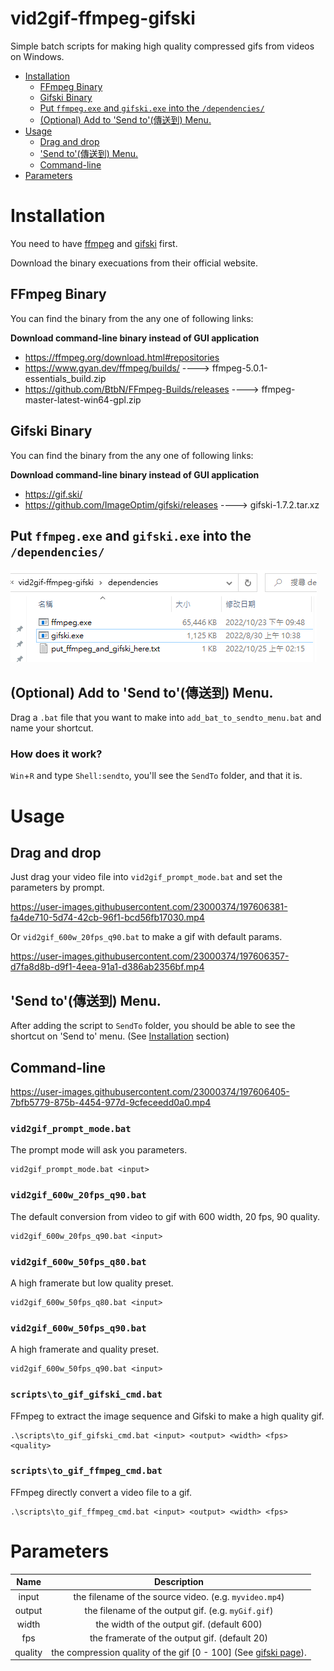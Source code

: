 # vid2gif-ffmpeg-gifski
Simple batch scripts for making high quality compressed gifs from videos on Windows.

- [Installation](#installation)
  - [FFmpeg Binary](#ffmpeg-binary)
  - [Gifski Binary](#gifski-binary)
  - [Put `ffmpeg.exe` and `gifski.exe` into the `/dependencies/`](#put-ffmpegexe-and-gifskiexe-into-the-dependencies)
  - [(Optional) Add to 'Send to'(傳送到) Menu.](#optional-add-to-send-to傳送到-menu)
- [Usage](#usage)
  - [Drag and drop](#drag-and-drop)
  - ['Send to'(傳送到) Menu.](#send-to傳送到-menu)
  - [Command-line](#command-line)
- [Parameters](#parameters)

# Installation

You need to have [ffmpeg](https://ffmpeg.org/download.html#repositories) and [gifski](https://gif.ski/) first.

Download the binary execuations from their official website.

## FFmpeg Binary
You can find the binary from the any one of following links: 

**Download command-line binary instead of GUI application**

* https://ffmpeg.org/download.html#repositories
* https://www.gyan.dev/ffmpeg/builds/ ----> ffmpeg-5.0.1-essentials_build.zip
* https://github.com/BtbN/FFmpeg-Builds/releases ----> ffmpeg-master-latest-win64-gpl.zip

## Gifski Binary
You can find the binary from the any one of following links: 

**Download command-line binary instead of GUI application**
* https://gif.ski/
* https://github.com/ImageOptim/gifski/releases ----> gifski-1.7.2.tar.xz

## Put `ffmpeg.exe` and `gifski.exe` into the `/dependencies/`
![](./~imgs/image1.png)

## (Optional) Add to 'Send to'(傳送到) Menu.
Drag a `.bat` file that you want to make into `add_bat_to_sendto_menu.bat` and name your shortcut.

### How does it work?
`Win`+`R` and type `Shell:sendto`, you'll see the `SendTo` folder, and that it is.

# Usage
## Drag and drop
Just drag your video file into `vid2gif_prompt_mode.bat` and set the parameters by prompt.

https://user-images.githubusercontent.com/23000374/197606381-fa4de710-5d74-42cb-96f1-bcd56fb17030.mp4


Or `vid2gif_600w_20fps_q90.bat` to make a gif with default params.

https://user-images.githubusercontent.com/23000374/197606357-d7fa8d8b-d9f1-4eea-91a1-d386ab2356bf.mp4

## 'Send to'(傳送到) Menu.
After adding the script to `SendTo` folder, you should be able to see the shortcut on 'Send to' menu. (See [Installation]() section)




## Command-line

https://user-images.githubusercontent.com/23000374/197606405-7bfb5779-875b-4454-977d-9cfeceedd0a0.mp4

### `vid2gif_prompt_mode.bat`
The prompt mode will ask you parameters.
```
vid2gif_prompt_mode.bat <input>
```
### `vid2gif_600w_20fps_q90.bat`
The default conversion from video to gif with 600 width, 20 fps, 90 quality.
```
vid2gif_600w_20fps_q90.bat <input>
```
### `vid2gif_600w_50fps_q80.bat`
A high framerate but low quality preset.
```
vid2gif_600w_50fps_q80.bat <input>
```
### `vid2gif_600w_50fps_q90.bat`
A high framerate and quality preset.
```
vid2gif_600w_50fps_q90.bat <input>
```
### `scripts\to_gif_gifski_cmd.bat`
FFmpeg to extract the image sequence and Gifski to make a high quality gif.
```
.\scripts\to_gif_gifski_cmd.bat <input> <output> <width> <fps> <quality>
```
### `scripts\to_gif_ffmpeg_cmd.bat`
FFmpeg directly convert a video file to a gif.
```
.\scripts\to_gif_ffmpeg_cmd.bat <input> <output> <width> <fps>
```

# Parameters



|  Name   |                                     Description                                     |
| :-----: | :---------------------------------------------------------------------------------: |
|  input  |               the filename  of the source video. (e.g. `myvideo.mp4`)               |
| output  |                 the filename of the output gif. (e.g. `myGif.gif`)                  |
|  width  |                     the width of the output gif.  (default 600)                     |
|   fps   |                    the framerate of the output gif. (default 20)                    |
| quality | the compression quality of the gif [0 - 100] (See [gifski page](https://gif.ski/)). |